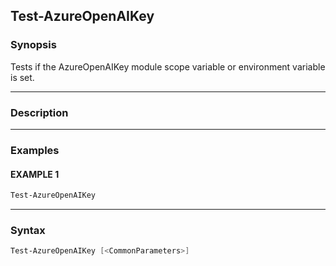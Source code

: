 Test-AzureOpenAIKey
-------------------




### Synopsis
Tests if the AzureOpenAIKey module scope variable or environment variable is set.



---


### Description


---


### Examples
#### EXAMPLE 1
```PowerShell
Test-AzureOpenAIKey
```



---


### Syntax
```PowerShell
Test-AzureOpenAIKey [<CommonParameters>]
```
